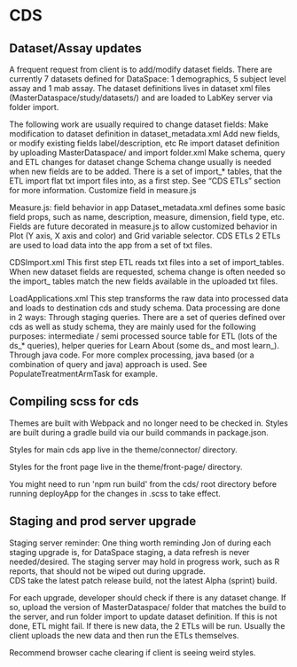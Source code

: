 # CDS

## Dataset/Assay updates
A frequent request from client is to add/modify dataset fields. There are currently 7 datasets defined for DataSpace: 1 demographics, 5 subject level assay and 1 mab assay. The dataset definitions lives in dataset xml files (MasterDataspace/study/datasets/) and are loaded to LabKey server via folder import. 

The following work are usually required to change dataset fields:
Make modification to dataset definition in dataset_metadata.xml
Add new fields, or modify existing fields label/description, etc
Re import dataset definition by uploading MasterDataspace/ and import folder.xml
Make schema, query and ETL changes for dataset change
Schema change usually is needed when new fields are to be added. There is a set of import_* tables, that the ETL import flat txt import files into, as a first step. See “CDS ETLs” section for more information.
Customize field in measure.js

Measure.js: field behavior in app
Dataset_metadata.xml defines some basic field props, such as name, description, measure, dimension, field type, etc. Fields are future decorated in measure.js to allow customized behavior in Plot (Y axis, X axis and color) and Grid variable selector. 
CDS ETLs
2 ETLs are used to load data into the app from a set of txt files. 

CDSImport.xml
This first step ETL reads txt files into a set of import_tables. When new dataset fields are requested, schema change is often needed so the import_ tables match the new fields available in the uploaded txt files.

LoadApplications.xml
This step transforms the raw data into processed data and loads to destination cds and study schema. Data processing are done in 2 ways:
Through staging queries. There are a set of queries defined over cds as well as study schema, they are mainly used for the following purposes: intermediate / semi processed source table for ETL (lots of the ds_* queries),  helper queries for Learn About (some ds_ and most learn_). 
Through java code. For more complex processing, java based (or a combination of query and java) approach is used. See PopulateTreatmentArmTask for example. 

## Compiling scss for cds
Themes are built with Webpack and no longer need to be checked in. Styles are built during a gradle build via our build
commands in package.json.

Styles for main cds app live in the theme/connector/ directory.

Styles for the front page live in the theme/front-page/ directory.

You might need to run 'npm run build' from the cds/ root directory before running deployApp for the changes in .scss to take effect.

## Staging and prod server upgrade
Staging server reminder: One thing worth reminding Jon of during each staging upgrade is, for DataSpace staging, a data refresh is never needed/desired. The staging server may hold in progress work, such as R reports, that should not be wiped out during upgrade.  
CDS take the latest patch release build, not the latest Alpha (sprint) build. 

For each upgrade, developer should check if there is any dataset change. If so, upload the version of MasterDataspace/ folder that matches the build to the server, and run folder import to update dataset definition. If this is not done, ETL might fail. 
If there is new data, the 2 ETLs will be run. Usually the client uploads the new data and then run the ETLs themselves.

Recommend browser cache clearing if client is seeing weird styles.
